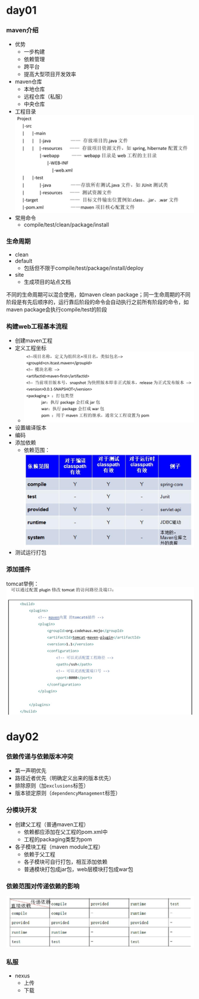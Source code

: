 # day01
### maven介绍
- 优势
	- 一步构建
	- 依赖管理
	- 跨平台
	- 提高大型项目开发效率
- maven仓库
	- 本地仓库
	- 远程仓库（私服）
	- 中央仓库
- 工程目录
	![](https://github.com/limbo-note/videos/blob/master/javaEE_Architect/01/01/02/10_maven/1-1.jpg)
- 常用命令
	- compile/test/clean/package/install

### 生命周期

- clean
- default
	- 包括但不限于compile/test/package/install/deploy
- site
	- 生成项目的站点文档

不同的生命周期可以混合使用，如maven clean package；同一生命周期的不同阶段是有先后顺序的，运行靠后阶段的命令会自动执行之前所有阶段的命令，如maven package会执行compile/test的阶段

### 构建web工程基本流程

- 创建maven工程
- 定义工程坐标
	- ![](https://github.com/limbo-note/videos/blob/master/javaEE_Architect/01/01/02/10_maven/1-2.jpg)
- 设置编译版本
- 编码
- 添加依赖
	- 依赖范围：
		![](https://github.com/limbo-note/videos/blob/master/javaEE_Architect/01/01/02/10_maven/1-3.jpg)
- 测试运行打包

### 添加插件

tomcat举例：	
	![](https://github.com/limbo-note/videos/blob/master/javaEE_Architect/01/01/02/10_maven/1-4.jpg)

# day02
### 依赖传递与依赖版本冲突
- 第一声明优先
- 路径近者优先（明确定义出来的版本优先）
- 排除原则（加`exclusions`标签）
- 版本锁定原则（`dependencyManagement`标签）

### 分模块开发

- 创建父工程（普通maven工程）
	- 依赖都应添加在父工程的pom.xml中
	- 工程的packaging类型为pom
- 各子模块工程（maven module工程）
	- 依赖于父工程
	- 各子模块可自行打包，相互添加依赖
	- 普通模块打包成jar包，web层模块打包成war包

### 依赖范围对传递依赖的影响

![](https://github.com/limbo-note/videos/blob/master/javaEE_Architect/01/01/02/10_maven/2-1.jpg)

### 私服

- nexus
	- 上传
	- 下载
